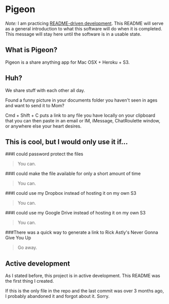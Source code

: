 Pigeon
======

*Note:* I am practicing [README-driven development](http://tom.preston-werner.com/2010/08/23/readme-driven-development.html). This README will serve as a general introduction to what this software will do when it is completed. This message will stay here until the software is in a usable state.

What is Pigeon?
---------------

Pigeon is a share anything app for Mac OSX + Heroku + S3.

Huh?
----

We share stuff with each other all day. 

Found a funny picture in your documents folder you haven't seen in ages and want to send it to Mom? 

Cmd + Shift + C puts a link to any file you have locally on your clipboard that you can then paste in an email or IM, iMessage, ChatRoulette window, or anywhere else your heart desires.

This is cool, but I would only use it if...
-------------------------------------------

###I could password protect the files
>You can.

###I could make the file available for only a short amount of time
>You can.

###I could use my Dropbox instead of hosting it on my own S3
>You can.

###I could use my Google Drive instead of hosting it on my own S3
>You can.

###There was a quick way to generate a link to Rick Astly's Never Gonna Give You Up
>Go away.


Active development
------------------

As I stated before, this project is in active development. This README was the first thing I created. 

If this is the only file in the repo and the last commit was over 3 months ago, I probably abandoned it and forgot about it. Sorry.


